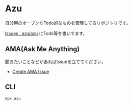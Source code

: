 # Azu

自分用のオープンなTodo的なものを管理してるリポジトリです。

[Issues · azu/azu](https://github.com/azu/azu/issues "Issues · azu/azu") にTodo等を書いてます。

## AMA(Ask Me Anything)

聞きたいことなどがあればIssueを立ててください。

- [Create AMA Issue](https://github.com/azu/azu/issues/new?template=AMA.md)

## CLI

    npx azu
